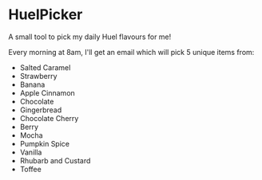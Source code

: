 # HuelPicker

A small tool to pick my daily Huel flavours for me!

Every morning at 8am, I'll get an email which will pick 5 unique items from:

- Salted Caramel
- Strawberry
- Banana
- Apple Cinnamon
- Chocolate
- Gingerbread
- Chocolate Cherry
- Berry
- Mocha
- Pumpkin Spice
- Vanilla
- Rhubarb and Custard
- Toffee
